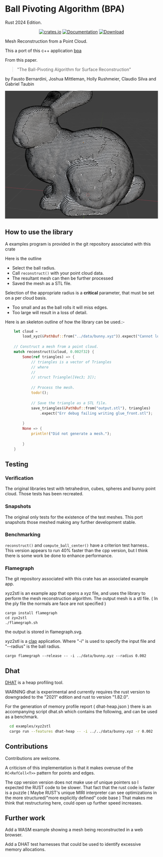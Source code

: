 # Ball Pivoting Algorithm (BPA)

Rust 2024 Edition.

<div align="center">

<a href="https://crates.io/crates/bpa_rs"><img alt="crates.io" src="https://img.shields.io/crates/v/bpa_rs.svg"/></a>
<a href="https://docs.rs/bpa_rs" rel="nofollow noopener noreferrer"><img src="https://docs.rs/bpa_rs/badge.svg" alt="Documentation"></a>
<a href="https://crates.io/crates/bpa"><img src="https://img.shields.io/crates/d/bpa_rs.svg" alt="Download" /></a>

</div>

Mesh Reconstruction from a Point Cloud.

This a port of this c++ application [bpa](<https://github.com/bernhardmgruber/bpa>)

From this paper.

> "The Ball-Pivoting Algorithm for Surface Reconstruction"

by Fausto Bernardini, Joshua Mittleman, Holly Rushmeier, Claudio Silva and Gabriel Taubin

![bunny](https://github.com/martinfrances107/bpa_rs/blob/main/images/Reconstructed.png?raw=true")

## How to use the library

A examples program is provided in the git repository associated with this crate

Here is the outline

* Select the ball radius.
* Call `reconstruct()` with your point cloud data.
* The resultant mesh can then be further processed
* Saved the mesh as a STL file.

Selection of the appropriate radius is a **critical** parameter,  that must be set on a per cloud basis.

* Too small and as the ball rolls it will miss edges.
* Too large will result in a loss of detail.

Here is an skeleton outline of how the library can be used.:-

```rust
    let cloud =
        load_xyz(&PathBuf::from("../data/bunny.xyz")).expect("Cannot load bunny");

    // Construct a mesh from a point cloud.
    match reconstruct(&cloud, 0.002f32) {
        Some(ref triangles) => {
            // triangles is a vector of Triangles
            // where
            //
            // struct Triangle([Vec3; 3]);

            // Process the mesh.
            todo!();

            // Save the triangle as a STL file.
            save_triangles(&PathBuf::from("output.stl"), triangles)
                .expect("Err debug failing writing glue_front.stl");

        }
        None => {
            println!("Did not generate a mesh.");

        }
    }
```

## Testing

### **Verification**

The original libraries test with  tetrahedron, cubes, spheres and bunny point cloud. Those tests has been recreated.

### Snapshots

The original only tests for the existence of the test meshes. This port snapshots those meshed making any
further development stable.

### Benchmarking

`reconstruct()` and `compute_ball_center()` have a criterion test harness..
This version appears to run 40% faster than the cpp version, but I think there is some work be done to enhance performance.

### Flamegraph

The git repository associated with this crate has an associated example app.

xyz2stl is an example app that opens a xyz file, and uses the library to perform the mesh reconstruction algorithm. The output mesh is a stl file. ( In the ply file the normals are face are not specified  )

```/usr/bin/bash
cargo install flamegraph
cd zyx2stl
./flamegraph.sh
```

the output is stored in flamegraph.svg.

xyz2stl is a [clap](<https://crates.io/crates/clap>) application. Where "-i" is used to specify the input file
and "--radius" is the ball radius.

```/usr/bin/bash
cargo flamegraph --release -- -i ../data/bunny.xyz --radius 0.002
```

## Dhat

[DHAT](https://crates.io/crates/dhat) is a heap profiling tool.

WARNING dhat is experimental and currently requires the rust version to downgraded to the "2021" edition  and rust to version "1.82.0".

 For the generation of memory profile report ( dhat-heap.json ) there is an accompanying script dhat.sh which contains the following, and can be used as a benchmark.

```bash
  cd examples/xyz2stl
  cargo run --features dhat-heap -- -i ../../data/bunny.xyz -r 0.002
```

## Contributions

Contributions are welcome.

A criticism of this implementation is that it makes overuse of the `RC<RefCell<T>>` pattern for points and edges.

The cpp version version does not make use of unique pointers so I expected the RUST code to be slower.
That fact that the rust code is faster is a puzzle
( Maybe RUST's unique MIRI interpreter can see optimizations in the more structured/"more explicitly defined" code base )
That makes me think that restructuring here, could open up further speed increases.

## Further work

Add a WASM example showing a mesh being reconstructed in a web browser.

Add a DHAT test harnesses that could be used to identify excessive memory allocations.

